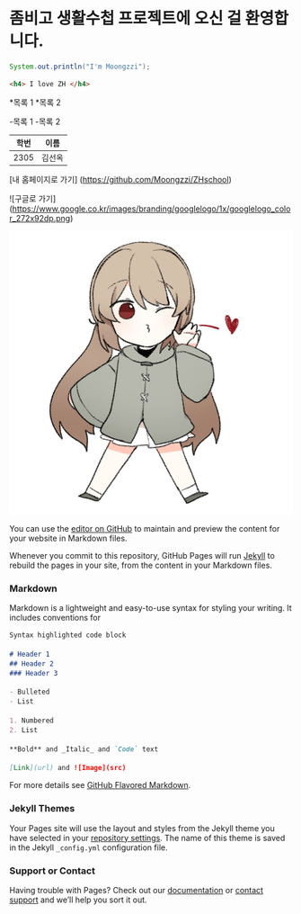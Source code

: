 # 좀비고 생활수첩 프로젝트에 오신 걸 환영합니다.

```java
System.out.println("I'm Moongzzi");
```
```html
<h4> I love ZH </h4>
```

*목록 1
*목록 2

-목록 1
-목록 2

|학번|이름|
|----|---|
|2305|김선옥|

[내 홈페이지로 가기] (https://github.com/Moongzzi/ZHschool)

![구글로 가기]
(https://www.google.co.kr/images/branding/googlelogo/1x/googlelogo_color_272x92dp.png)

![내 포스터](해뽕.png)

You can use the [editor on GitHub](https://github.com/Moongzzi/ZHschool/edit/master/index.md) to maintain and preview the content for your website in Markdown files.

Whenever you commit to this repository, GitHub Pages will run [Jekyll](https://jekyllrb.com/) to rebuild the pages in your site, from the content in your Markdown files.

### Markdown

Markdown is a lightweight and easy-to-use syntax for styling your writing. It includes conventions for

```markdown
Syntax highlighted code block

# Header 1
## Header 2
### Header 3

- Bulleted
- List

1. Numbered
2. List

**Bold** and _Italic_ and `Code` text

[Link](url) and ![Image](src)
```

For more details see [GitHub Flavored Markdown](https://guides.github.com/features/mastering-markdown/).

### Jekyll Themes

Your Pages site will use the layout and styles from the Jekyll theme you have selected in your [repository settings](https://github.com/Moongzzi/ZHschool/settings). The name of this theme is saved in the Jekyll `_config.yml` configuration file.

### Support or Contact

Having trouble with Pages? Check out our [documentation](https://help.github.com/categories/github-pages-basics/) or [contact support](https://github.com/contact) and we’ll help you sort it out.
